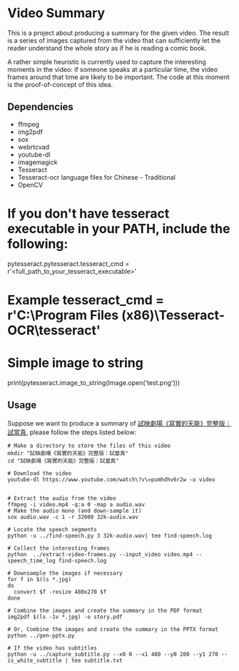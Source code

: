 # Video Summary

This is a project about producing a summary for the given video. The result is a series of images captured from the video that can sufficiently let the reader understand the whole story as if he is reading a comic book.

A rather simple heuristic is currently used to capture the interesting moments in the video: if someone speaks at a particular time, the video frames around that time are likely to be important. The code at this moment is the proof-of-concept of this idea.

## Dependencies

+ ffmpeg
+ img2pdf
+ sox
+ webrtcvad
+ youtube-dl
+ imagemagick
+ Tesseract
+ Tesseract-ocr language files for Chinese - Traditional
+ OpenCV

# If you don't have tesseract executable in your PATH, include the following:
pytesseract.pytesseract.tesseract_cmd = r'<full_path_to_your_tesseract_executable>'
# Example tesseract_cmd = r'C:\Program Files (x86)\Tesseract-OCR\tesseract'

# Simple image to string
print(pytesseract.image_to_string(Image.open('test.png')))

## Usage
Suppose we want to produce a summary of
[試映劇場《寫實的天能》完整版｜試當真](https://www.youtube.com/watch?v=pumhdhv6r2w), please follow the steps listed below:

```
# Make a directory to store the files of this video
mkdir "試映劇場《寫實的天能》完整版｜試當真"
cd "試映劇場《寫實的天能》完整版｜試當真"

# Download the video
youtube-dl https://www.youtube.com/watch\?v\=pumhdhv6r2w -o video


# Extract the audio from the video
ffmpeg -i video.mp4 -q:a 0 -map a audio.wav
# Make the audio mono (and down-sample it)
sox audio.wav -c 1 -r 32000 32k-audio.wav 

# Locate the speech segments          
python -u ../find-speech.py 3 32k-audio.wav| tee find-speech.log

# Collect the interesting frames
python  ../extract-video-frames.py --input_video video.mp4 --speech_time_log find-speech.log

# Downsample the images if necessary
for f in $(ls *.jpg)
do
  convert $f -resize 480x270 $f
done

# Combine the images and create the summary in the PDF format
img2pdf $(ls -1v *.jpg) -o story.pdf

# Or, Combine the images and create the summary in the PPTX format
python ../gen-pptx.py

# If the video has subtitles
python -u ../capture_subtitle.py --x0 0 --x1 480 --y0 200 --y1 270 --is_white_subtitle | tee subtitle.txt
```
